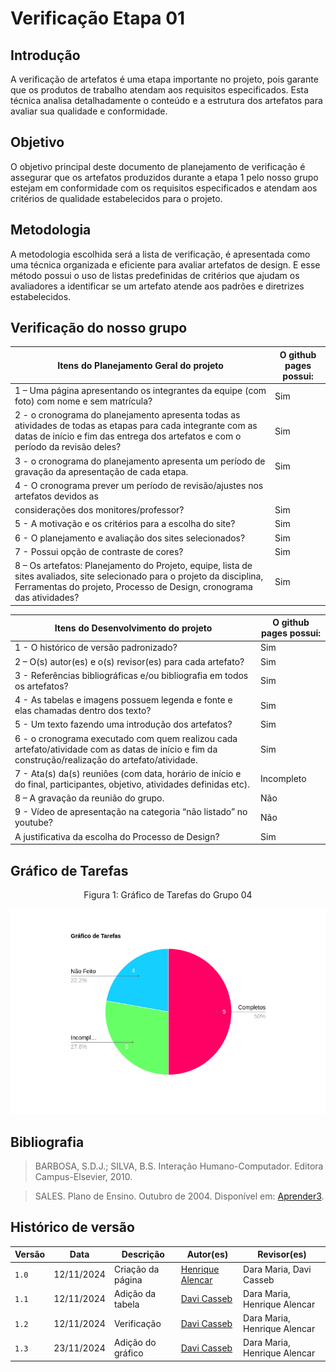 # Verificação Etapa 01

## Introdução
A verificação de artefatos é uma etapa importante no projeto, pois garante que os produtos de trabalho atendam aos requisitos especificados. Esta técnica analisa detalhadamente o conteúdo e a estrutura dos artefatos para avaliar sua qualidade e conformidade.

## Objetivo
O objetivo principal deste documento de planejamento de verificação é assegurar que os artefatos produzidos durante a etapa 1 pelo nosso grupo estejam em conformidade com os requisitos especificados e atendam aos critérios de qualidade estabelecidos para o projeto. 

## Metodologia 
A metodologia escolhida será a lista de verificação, é apresentada como uma técnica organizada e eficiente para avaliar artefatos de design. E esse método possui o uso de listas predefinidas de critérios que ajudam os avaliadores a identificar se um artefato atende aos padrões e diretrizes estabelecidos. 

## Verificação do nosso grupo

<center>

| Itens do Planejamento Geral do projeto | O github pages possui: |
| ------------- | ------------- |
| 1 – Uma página apresentando os integrantes da equipe (com foto) com nome e sem matrícula?  | Sim  |
| 2 - o cronograma do planejamento apresenta todas as atividades de todas as etapas para cada integrante com as datas de início e fim das entrega dos artefatos e com o período da revisão deles? | Sim |
| 3 - o cronograma do planejamento apresenta um período de gravação da apresentação de cada etapa.  | Sim  |
| 4 - O cronograma prever um período de revisão/ajustes nos artefatos devidos as
considerações dos monitores/professor?  | Sim  |
| 5 - A motivação e os critérios para a escolha do site?  | Sim  |
| 6 - O planejamento e avaliação dos sites selecionados? | Sim  |
| 7 - Possui opção de contraste de cores?  | Sim  |
| 8 – Os artefatos: Planejamento do Projeto, equipe, lista de sites avaliados, site selecionado para o projeto da disciplina, Ferramentas do projeto, Processo de Design, cronograma das atividades? | Sim  |

| Itens do Desenvolvimento do projeto | O github pages possui: |
| ------------- | ------------- |
| 1 - O histórico de versão padronizado? | Sim |
| 2 – O(s) autor(es) e o(s) revisor(es) para cada artefato? | Sim  |
| 3 - Referências bibliográficas e/ou bibliografia em todos os artefatos? | Sim |
| 4 - As tabelas e imagens possuem legenda e fonte e elas chamadas dentro dos texto?  | Sim  |
| 5 - Um texto fazendo uma introdução dos artefatos?  | Sim  |
| 6 - o cronograma executado com quem realizou cada artefato/atividade com as datas de início e fim da construção/realização do artefato/atividade.  | Sim  |
| 7 - Ata(s) da(s) reuniões (com data, horário de início e do final, participantes, objetivo, atividades definidas etc).  | Incompleto  |
| 8 – A gravação da reunião do grupo.  | Não  |
| 9 - Vídeo de apresentação na categoria “não listado” no youtube?  | Não |
| A justificativa da escolha do Processo de Design?  | Sim  |

</center>

## Gráfico de Tarefas
<div align="center">
<p> Figura 1: Gráfico de Tarefas do Grupo 04 </p> 
</div>

<center>

![Pie Chart das Tarefas](../assets/Grafico-de-Tarefas.png)

</center>

## Bibliografia
> BARBOSA, S.D.J.; SILVA, B.S. Interação Humano-Computador. Editora Campus-Elsevier, 2010.

> SALES. Plano de Ensino. Outubro de 2004. Disponível em: <a href="hhttps://aprender3.unb.br/pluginfile.php/2972625/mod_resource/content/56/Plano_de_Ensino%20FIHC%20022024%20Turma%2001%20v1.pdf" target="_blank">Aprender3</a>.

## Histórico de versão

| Versão | Data       | Descrição                                | Autor(es)                                                                                       | Revisor(es)                                                                                                                                    |
| ------ | ---------- | ---------------------------------------- | ----------------------------------------------------------------------------------------------- | ---------------------------------------------------------------------------------------------------------------------------------------------- |
| `1.0`  | 12/11/2024 | Criação da página                     | [Henrique Alencar](https://github.com/henryqma) | Dara Maria, Davi Casseb |
| `1.1`  | 12/11/2024 | Adição da tabela                      | [Davi Casseb](https://github.com/dcasseb) | Dara Maria, Henrique Alencar |
| `1.2`  | 12/11/2024 | Verificação                     | [Davi Casseb](https://github.com/dcasseb) | Dara Maria, Henrique Alencar |
| `1.3`  | 23/11/2024 | Adição do gráfico                     | [Davi Casseb](https://github.com/dcasseb) | Dara Maria, Henrique Alencar |
